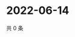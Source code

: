 # 2022-06-14

共 0 条

<!-- BEGIN WEIBO -->
<!-- 最后更新时间 Tue Jun 14 2022 14:16:58 GMT+0800 (China Standard Time) -->

<!-- END WEIBO -->
